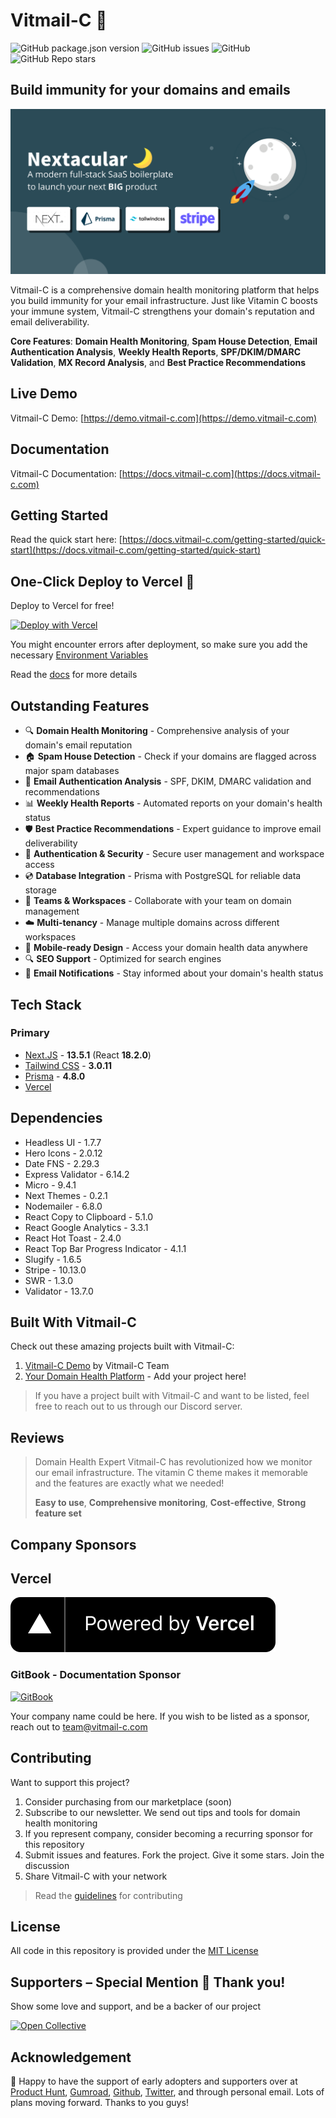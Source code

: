 # Vitmail-C 🍊

![GitHub package.json version](https://img.shields.io/github/package-json/v/vitmail-c/vitmail-c) ![GitHub issues](https://img.shields.io/github/issues/vitmail-c/vitmail-c) ![GitHub](https://github.com/license/vitmail-c/vitmail-c) ![GitHub Repo stars](https://img.shields.io/github/stars/vitmail-c/vitmail-c?style=social)

## Build immunity for your domains and emails

![Vitmail-C - Build immunity for your domains and emails](./public/images/seo-cover.png)

Vitmail-C is a comprehensive domain health monitoring platform that helps you build immunity for your email infrastructure. Just like Vitamin C boosts your immune system, Vitmail-C strengthens your domain's reputation and email deliverability.

**Core Features**: **Domain Health Monitoring**, **Spam House Detection**, **Email Authentication Analysis**, **Weekly Health Reports**, **SPF/DKIM/DMARC Validation**, **MX Record Analysis**, and **Best Practice Recommendations**

## Live Demo

Vitmail-C Demo: [https://demo.vitmail-c.com](https://demo.vitmail-c.com)

## Documentation

Vitmail-C Documentation: [https://docs.vitmail-c.com](https://docs.vitmail-c.com)

## Getting Started

Read the quick start here: [https://docs.vitmail-c.com/getting-started/quick-start](https://docs.vitmail-c.com/getting-started/quick-start)

## One-Click Deploy to Vercel 🚀

Deploy to Vercel for free!

[![Deploy with Vercel](https://vercel.com/button)](https://vercel.com/new/clone?repository-url=https%3A%2F%2Fgithub.com%2Fvitmail-c%2Fvitmail-c&env=APP_URL,NEXTAUTH_SECRET,DATABASE_URL,SHADOW_DATABASE_URL,EMAIL_FROM,EMAIL_SERVER_USER,EMAIL_SERVER_PASSWORD,EMAIL_SERVICE,NEXT_PUBLIC_VERCEL_IP_ADDRESS&project-name=vitmail-c&repo-name=vitmail-c&demo-title=Vitmail-C%20-%20Build%20Immunity%20for%20Your%20Domains&demo-description=Vitmail-C%20is%20a%20comprehensive%20domain%20health%20monitoring%20platform%20that%20helps%20you%20build%20immunity%20for%20your%20email%20infrastructure.&demo-url=https%3A%2F%2Fdemo.vitmail-c.com&demo-image=https%3A%2F%2Fvitmail-c.com%2Fimages%2Fseo-cover.png)

You might encounter errors after deployment, so make sure you add the necessary [Environment Variables](https://docs.vitmail-c.com/customization/environment-variables)

Read the [docs](https://docs.vitmail-c.com) for more details

## Outstanding Features

- 🔍 **Domain Health Monitoring** - Comprehensive analysis of your domain's email reputation
- 🏠 **Spam House Detection** - Check if your domains are flagged across major spam databases
- 📧 **Email Authentication Analysis** - SPF, DKIM, DMARC validation and recommendations
- 📊 **Weekly Health Reports** - Automated reports on your domain's health status
- 🛡️ **Best Practice Recommendations** - Expert guidance to improve email deliverability
- 🔐 **Authentication & Security** - Secure user management and workspace access
- 💿 **Database Integration** - Prisma with PostgreSQL for reliable data storage
- 🤝 **Teams & Workspaces** - Collaborate with your team on domain management
- ☁️ **Multi-tenancy** - Manage multiple domains across different workspaces
- 📱 **Mobile-ready Design** - Access your domain health data anywhere
- 🔍 **SEO Support** - Optimized for search engines
- 💌 **Email Notifications** - Stay informed about your domain's health status

## Tech Stack

### Primary

- [Next.JS](https://nextjs.org) - **13.5.1** (React **18.2.0**)
- [Tailwind CSS](https://tailwindcss.com) - **3.0.11**
- [Prisma](https://prisma.io) - **4.8.0**
- [Vercel](https://vercel.com)

## Dependencies

- Headless UI - 1.7.7
- Hero Icons - 2.0.12
- Date FNS - 2.29.3
- Express Validator - 6.14.2
- Micro - 9.4.1
- Next Themes - 0.2.1
- Nodemailer - 6.8.0
- React Copy to Clipboard - 5.1.0
- React Google Analytics - 3.3.1
- React Hot Toast - 2.4.0
- React Top Bar Progress Indicator - 4.1.1
- Slugify - 1.6.5
- Stripe - 10.13.0
- SWR - 1.3.0
- Validator - 13.7.0

## Built With Vitmail-C

Check out these amazing projects built with Vitmail-C:

1. [Vitmail-C Demo](https://demo.vitmail-c.com) by Vitmail-C Team
2. [Your Domain Health Platform](https://your-domain.com) - Add your project here!

> If you have a project built with Vitmail-C and want to be listed, feel free to reach out to us through our Discord server.

## Reviews

> Domain Health Expert
> Vitmail-C has revolutionized how we monitor our email infrastructure. The vitamin C theme makes it memorable and the features are exactly what we needed!
>
> **Easy to use**, **Comprehensive monitoring**, **Cost-effective**, **Strong feature set**

## Company Sponsors

## Vercel

[![Powered by Vercel](./public/images/powered-by-vercel.svg)](https://vercel.com/?utm_source=vitmail-c&utm_campaign=oss)

### GitBook - Documentation Sponsor

[![GitBook](https://www.vectorlogo.zone/logos/gitbook/gitbook-ar21.svg)](https://gitbook.com)

Your company name could be here. If you wish to be listed as a sponsor, reach out to [team@vitmail-c.com](mailto:team@vitmail-c.com)

## Contributing

Want to support this project?

1. Consider purchasing from our marketplace (soon)
2. Subscribe to our newsletter. We send out tips and tools for domain health monitoring
3. If you represent company, consider becoming a recurring sponsor for this repository
4. Submit issues and features. Fork the project. Give it some stars. Join the discussion
5. Share Vitmail-C with your network

> Read the [guidelines](CONTRIBUTING.md) for contributing

## License

All code in this repository is provided under the [MIT License](LICENSE)

## Supporters – Special Mention 🎉 Thank you!

Show some love and support, and be a backer of our project

[![Open Collective](https://www.vectorlogo.zone/logos/opencollective/opencollective-ar21.svg)](https://opencollective.com/vitmail-c)

## Acknowledgement

🙏 Happy to have the support of early adopters and supporters over at [Product Hunt](https://www.producthunt.com/posts/vitmail-c), [Gumroad](https://vitmail-c.gumroad.com), [Github](https://github.com/vitmail-c/vitmail-c), [Twitter](https://twitter.com/vitmailc), and through personal email. Lots of plans moving forward. Thanks to you guys!